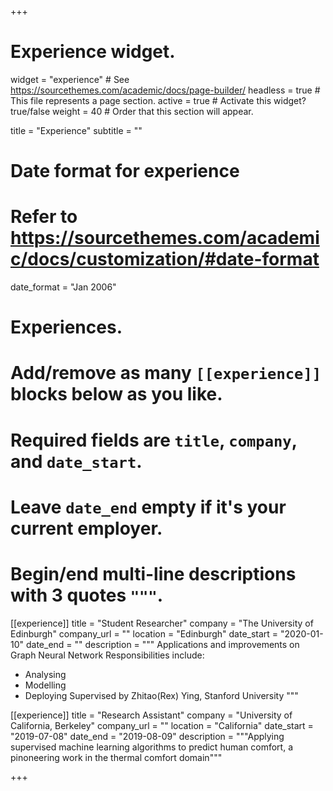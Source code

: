 +++
# Experience widget.
widget = "experience"  # See https://sourcethemes.com/academic/docs/page-builder/
headless = true  # This file represents a page section.
active = true  # Activate this widget? true/false
weight = 40  # Order that this section will appear.

title = "Experience"
subtitle = ""

# Date format for experience
#   Refer to https://sourcethemes.com/academic/docs/customization/#date-format
date_format = "Jan 2006"

# Experiences.
#   Add/remove as many `[[experience]]` blocks below as you like.
#   Required fields are `title`, `company`, and `date_start`.
#   Leave `date_end` empty if it's your current employer.
#   Begin/end multi-line descriptions with 3 quotes `"""`.

[[experience]]
  title = "Student Researcher"
  company = "The University of Edinburgh"
  company_url = ""
  location = "Edinburgh"
  date_start = "2020-01-10"
  date_end = ""
  description = """
  Applications and improvements on Graph Neural Network
  Responsibilities include:
  
  * Analysing
  * Modelling
  * Deploying
  Supervised by Zhitao(Rex) Ying, Stanford University
  """

[[experience]]
  title = "Research Assistant"
  company = "University of California, Berkeley"
  company_url = ""
  location = "California"
  date_start = "2019-07-08"
  date_end = "2019-08-09"
  description = """Applying supervised machine learning algorithms to predict human comfort, a pinoneering work in the thermal comfort domain"""

+++
